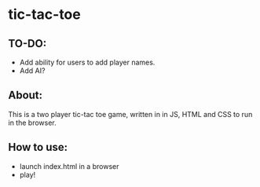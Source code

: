 # tic-tac-toe

## TO-DO:
- Add ability for users to add player names.
- Add AI?

## About:
This is a two player tic-tac toe game, written in in JS, HTML and CSS to run in the browser.

## How to use:
- launch index.html in a browser
- play!

